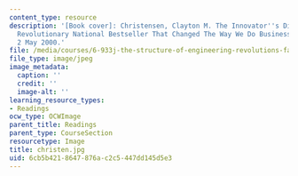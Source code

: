 ```yaml
---
content_type: resource
description: '[Book cover]: Christensen, Clayton M. The Innovator''s Dilemma: The
  Revolutionary National Bestseller That Changed The Way We Do Business. 1st ed. HarperBusiness,
  2 May 2000.'
file: /media/courses/6-933j-the-structure-of-engineering-revolutions-fall-2001/6cb5b4218647876ac2c5447dd145d5e3_christen.jpg
file_type: image/jpeg
image_metadata:
  caption: ''
  credit: ''
  image-alt: ''
learning_resource_types:
- Readings
ocw_type: OCWImage
parent_title: Readings
parent_type: CourseSection
resourcetype: Image
title: christen.jpg
uid: 6cb5b421-8647-876a-c2c5-447dd145d5e3
---
```

